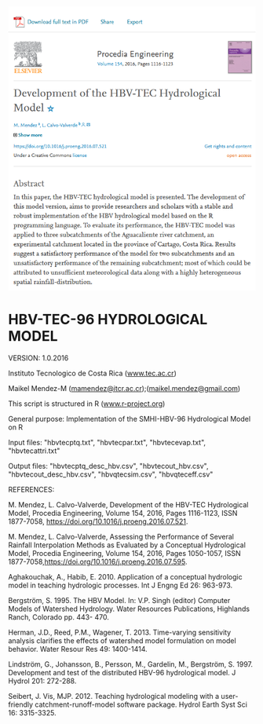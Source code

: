 ![alt test](/hbv_tec2.png)
# HBV-TEC-96 HYDROLOGICAL MODEL

VERSION: 1.0.2016

Instituto Tecnologico de Costa Rica (www.tec.ac.cr)

Maikel Mendez-M (mamendez@itcr.ac.cr);(maikel.mendez@gmail.com)

This script is structured in R (www.r-project.org)

General purpose: Implementation of the SMHI-HBV-96 Hydrological Model on R

Input files: "hbvtecptq.txt", "hbvtecpar.txt", "hbvtecevap.txt", "hbvtecattri.txt" 

Output files: "hbvtecptq_desc_hbv.csv", "hbvtecout_hbv.csv", "hbvtecout_desc_hbv.csv",
"hbvqtecsim.csv", "hbvqteceff.csv"

REFERENCES:

M. Mendez, L. Calvo-Valverde, Development of the HBV-TEC Hydrological Model, Procedia Engineering, Volume 154, 2016, Pages 1116-1123, ISSN 1877-7058, https://doi.org/10.1016/j.proeng.2016.07.521.

M. Mendez, L. Calvo-Valverde, Assessing the Performance of Several Rainfall Interpolation Methods as Evaluated by a Conceptual Hydrological Model, Procedia Engineering, Volume 154, 2016, Pages 1050-1057, ISSN 1877-7058,https://doi.org/10.1016/j.proeng.2016.07.595.

Aghakouchak, A., Habib, E. 2010. Application of a conceptual hydrologic model in teaching hydrologic processes. Int J Engng Ed 26: 963-973.
 
Bergström, S. 1995. The HBV Model. In: V.P. Singh (editor) Computer Models of Watershed Hydrology. Water Resources Publications, Highlands Ranch, Colorado pp. 443- 470.

Herman, J.D., Reed, P.M., Wagener, T. 2013. Time-varying sensitivity analysis clarifies the effects of watershed model formulation on model behavior. Water Resour Res 49: 1400-1414.

Lindström, G., Johansson, B., Persson, M., Gardelin, M., Bergström, S. 1997. Development and test of the distributed HBV-96 hydrological model. J Hydrol 201: 272-288.
 
Seibert, J. Vis, MJP. 2012. Teaching hydrological modeling with a user-friendly catchment-runoff-model software package. Hydrol Earth Syst Sci 16: 3315-3325.

